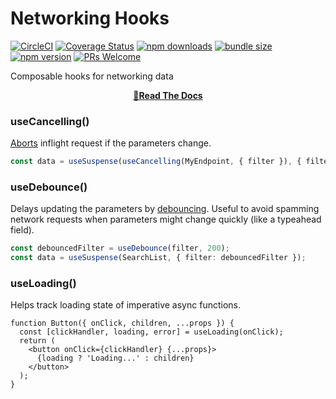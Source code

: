 # Networking Hooks
[![CircleCI](https://circleci.com/gh/coinbase/rest-hooks/tree/master.svg?style=shield)](https://circleci.com/gh/coinbase/rest-hooks)
[![Coverage Status](https://img.shields.io/codecov/c/gh/coinbase/rest-hooks/master.svg?style=flat-square)](https://app.codecov.io/gh/coinbase/rest-hooks?branch=master)
[![npm downloads](https://img.shields.io/npm/dm/@rest-hooks/hooks.svg?style=flat-square)](https://www.npmjs.com/package/@rest-hooks/hooks)
[![bundle size](https://img.shields.io/bundlephobia/minzip/@rest-hooks/hooks?style=flat-square)](https://bundlephobia.com/result?p=@rest-hooks/hooks)
[![npm version](https://img.shields.io/npm/v/@rest-hooks/hooks.svg?style=flat-square)](https://www.npmjs.com/package/@rest-hooks/hooks)
[![PRs Welcome](https://img.shields.io/badge/PRs-welcome-brightgreen.svg?style=flat-square)](http://makeapullrequest.com)

Composable hooks for networking data

<div align="center">

**[📖Read The Docs](https://resthooks.io/docs/api/useDebounce)**

</div>

### useCancelling()

[Aborts](https://developer.mozilla.org/en-US/docs/Web/API/AbortController) inflight request if the parameters change.

```typescript
const data = useSuspense(useCancelling(MyEndpoint, { filter }), { filter });
```

### useDebounce()

Delays updating the parameters by [debouncing](https://css-tricks.com/debouncing-throttling-explained-examples/).
Useful to avoid spamming network requests when parameters might change quickly (like a typeahead field).

```typescript
const debouncedFilter = useDebounce(filter, 200);
const data = useSuspense(SearchList, { filter: debouncedFilter });
```

### useLoading()

Helps track loading state of imperative async functions.

```tsx
function Button({ onClick, children, ...props }) {
  const [clickHandler, loading, error] = useLoading(onClick);
  return (
    <button onClick={clickHandler} {...props}>
      {loading ? 'Loading...' : children}
    </button>
  );
}
```
